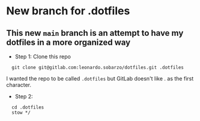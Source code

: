 # New branch for .dotfiles

This new `main` branch is an attempt to have my dotfiles in a more organized way
---
- Step 1: Clone this repo
```
  git clone git@gitlab.com:leonardo.sobarzo/dotfiles.git .dotfiles
```
I wanted the repo to be called `.dotfiles` but GitLab doesn't like . as the first character.
- Step 2:
``` 
  cd .dotfiles
  stow */
```

